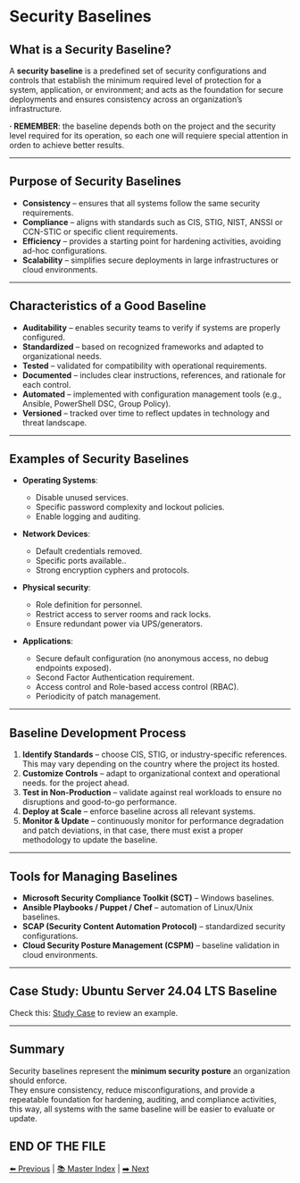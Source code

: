 
# Security Baselines

## What is a Security Baseline?
A **security baseline** is a predefined set of security configurations and controls that establish the minimum required level of protection for a system, application, or environment; and acts as the foundation for secure deployments and ensures consistency across an organization’s infrastructure.

**· REMEMBER**: the baseline depends both on the project and the security level required for its operation, so each one will requiere special attention in orden to achieve better results.

---

## Purpose of Security Baselines
- **Consistency** – ensures that all systems follow the same security requirements. 
- **Compliance** – aligns with standards such as CIS, STIG, NIST, ANSSI or CCN-STIC or specific client requirements.
- **Efficiency** – provides a starting point for hardening activities, avoiding ad-hoc configurations.  
- **Scalability** – simplifies secure deployments in large infrastructures or cloud environments.  

---

## Characteristics of a Good Baseline
- **Auditability** – enables security teams to verify if systems are properly configured.  
- **Standardized** – based on recognized frameworks and adapted to organizational needs.  
- **Tested** – validated for compatibility with operational requirements.  
- **Documented** – includes clear instructions, references, and rationale for each control.  
- **Automated** – implemented with configuration management tools (e.g., Ansible, PowerShell DSC, Group Policy).  
- **Versioned** – tracked over time to reflect updates in technology and threat landscape.  

---

## Examples of Security Baselines
- **Operating Systems**:  
  - Disable unused services.  
  - Specific password complexity and lockout policies.  
  - Enable logging and auditing.  

- **Network Devices**:  
  - Default credentials removed.  
  - Specific ports available..
  - Strong encryption cyphers and protocols.
  
- **Physical security**:  
  - Role definition for personnel.
  - Restrict access to server rooms and rack locks.
  - Ensure redundant power via UPS/generators.

- **Applications**:  
  - Secure default configuration (no anonymous access, no debug endpoints exposed).  
  - Second Factor Authentication requirement.
  - Access control and Role-based access control (RBAC).  
  - Periodicity of patch management.  

---

## Baseline Development Process
1. **Identify Standards** – choose CIS, STIG, or industry-specific references. This may vary depending on the country where the project its hosted.
2. **Customize Controls** – adapt to organizational context and operational needs. for the project ahead.
3. **Test in Non-Production** – validate against real workloads to ensure no disruptions and good-to-go performance.  
4. **Deploy at Scale** – enforce baseline across all relevant systems.  
5. **Monitor & Update** – continuously monitor for performance degradation and patch deviations, in that case, there must exist a proper methodology to update the baseline.

---

## Tools for Managing Baselines
- **Microsoft Security Compliance Toolkit (SCT)** – Windows baselines.  
- **Ansible Playbooks / Puppet / Chef** – automation of Linux/Unix baselines.  
- **SCAP (Security Content Automation Protocol)** – standardized security configurations.  
- **Cloud Security Posture Management (CSPM)** – baseline validation in cloud environments.  

---

## Case Study: Ubuntu Server 24.04 LTS Baseline
Check this:  [Study Case](../examples/principles_baselines_study_caseWIP.md) to review an example.

---

## Summary
Security baselines represent the **minimum security posture** an organization should enforce.  
They ensure consistency, reduce misconfigurations, and provide a repeatable foundation for hardening, auditing, and compliance activities, this way, all systems with the same baseline will be easier to evaluate or update.



END OF THE FILE
---
[⬅️ Previous](principles_introduction.md) | [📚 Master Index](../MASTER.md) | [➡️ Next](principles_frameworks.md)
